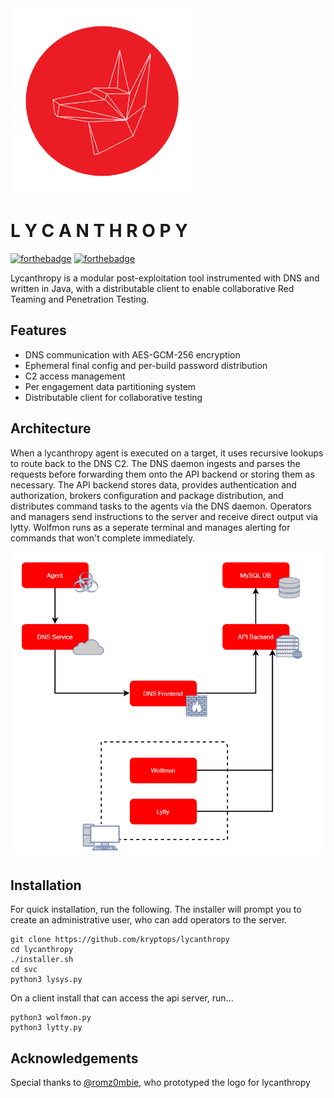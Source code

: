 <img src="Lycanthropy_Logo.png" width=300>

# L Y C A N T H R O P Y
[![forthebadge](https://forthebadge.com/images/badges/made-with-java.svg)](https://forthebadge.com) [![forthebadge](https://forthebadge.com/images/badges/gluten-free.svg)](https://forthebadge.com)

Lycanthropy is a modular post-exploitation tool instrumented with DNS and written in Java, with a distributable client to enable collaborative Red Teaming and Penetration Testing.

## Features
* DNS communication with AES-GCM-256 encryption
* Ephemeral final config and per-build password distribution
* C2 access management
* Per engagement data partitioning system
* Distributable client for collaborative testing

## Architecture
When a lycanthropy agent is executed on a target, it uses recursive lookups to route back to the DNS C2. The DNS daemon ingests and parses the requests before forwarding them onto the API backend or storing them as necessary. The API backend stores data, provides authentication and authorization, brokers configuration and package distribution, and distributes command tasks to the agents via the DNS daemon. Operators and managers send instructions to the server and receive direct output via lytty. Wolfmon runs as a seperate terminal and manages alerting for commands that won't complete immediately.

<img src="lycanthropy_diagram.PNG" width=600>

## Installation
For quick installation, run the following. The installer will prompt you to create an administrative user, who can add operators to the server.

```
git clone https://github.com/kryptops/lycanthropy
cd lycanthropy
./installer.sh
cd svc
python3 lysys.py
```
On a client install that can access the api server, run...

```
python3 wolfmon.py
python3 lytty.py
```

## Acknowledgements
Special thanks to <a href="https://twitter.com/romz0mbie">@romz0mbie</a>, who prototyped the logo for lycanthropy
